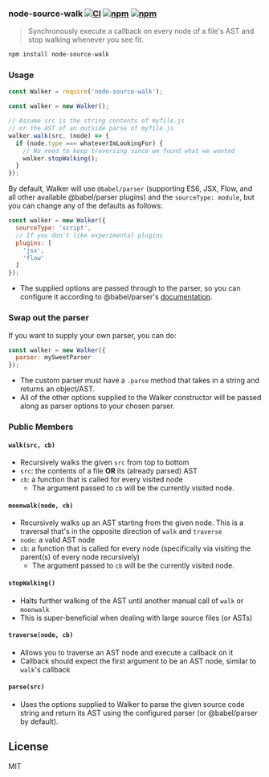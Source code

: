### node-source-walk [![CI](https://img.shields.io/github/workflow/status/dependents/node-source-walk/CI/main?label=CI&logo=github)](https://github.com/dependents/node-source-walk/actions/workflows/ci.yml?query=branch%3Amain) [![npm](https://img.shields.io/npm/v/node-source-walk)](https://www.npmjs.com/package/node-source-walk) [![npm](https://img.shields.io/npm/dm/node-source-walk)](https://www.npmjs.com/package/node-source-walk)

> Synchronously execute a callback on every node of a file's AST and stop walking whenever you see fit.

```sh
npm install node-source-walk
```

### Usage

```js
const Walker = require('node-source-walk');

const walker = new Walker();

// Assume src is the string contents of myfile.js
// or the AST of an outside parse of myfile.js
walker.walk(src, (node) => {
  if (node.type === whateverImLookingFor) {
    // No need to keep traversing since we found what we wanted
    walker.stopWalking();
  }
});
```

By default, Walker will use `@babel/parser` (supporting ES6, JSX, Flow, and all other available @babel/parser plugins) and the `sourceType: module`, but you can change any of the defaults as follows:

```js
const walker = new Walker({
  sourceType: 'script',
  // If you don't like experimental plugins
  plugins: [
    'jsx',
    'flow'
  ]
});
```

* The supplied options are passed through to the parser, so you can configure it according to @babel/parser's [documentation](https://babeljs.io/docs/en/babel-parser.html).

### Swap out the parser

If you want to supply your own parser, you can do:

```js
const walker = new Walker({
  parser: mySweetParser
});
```

* The custom parser must have a `.parse` method that takes in a string and returns an object/AST.
* All of the other options supplied to the Walker constructor will be passed along as parser options to your chosen parser.

### Public Members

#### `walk(src, cb)`

* Recursively walks the given `src` from top to bottom
* `src`: the contents of a file **OR** its (already parsed) AST
* `cb`: a function that is called for every visited node
  * The argument passed to `cb` will be the currently visited node.

#### `moonwalk(node, cb)`

* Recursively walks up an AST starting from the given node. This is a traversal that's in the opposite direction of `walk` and `traverse`
* `node`: a valid AST node
* `cb`: a function that is called for every node (specifically via visiting the parent(s) of every node recursively)
  * The argument passed to `cb` will be the currently visited node.

#### `stopWalking()`

* Halts further walking of the AST until another manual call of `walk` or `moonwalk`
* This is super-beneficial when dealing with large source files (or ASTs)

#### `traverse(node, cb)`

* Allows you to traverse an AST node and execute a callback on it
* Callback should expect the first argument to be an AST node, similar to `walk`'s callback

#### `parse(src)`

* Uses the options supplied to Walker to parse the given source code string and return its AST using the configured parser (or @babel/parser by default).

## License

MIT
